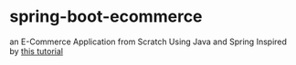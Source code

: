 # spring-boot-ecommerce
an E-Commerce Application from Scratch Using Java and Spring
Inspired by [this tutorial](https://medium.com/javarevisited/lets-develop-an-e-commerce-application-from-scratch-using-java-and-spring-a921f448a93b)
